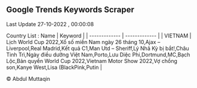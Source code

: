 

## Google Trends Keywords Scraper 
 
Last Update 27-10-2022 , 00:00:08

Country List :
 Name  | Keyword |
| ------------- | ------------- |
| VIETNAM | Lịch World Cup 2022,Xổ số miền Nam ngày 26 tháng 10,Ajax – Liverpool,Real Madrid,Kết quả C1,Man Utd – Sheriff,Lý Nhã Kỳ bị bắt!,Châu Tinh Trì,Ngày điều dưỡng Việt Nam,Porto,Lưu Diệc Phi,Dortmund,MC,Bạch Lộc,Bản quyền World Cup 2022,Vietnam Motor Show 2022,Vợ chồng son,Kanye West,Lisa (BlackPink,Putin |



© Abdul Muttaqin 
